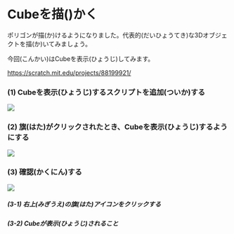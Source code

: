 # Cubeを描()かく

ポリゴンが描(か)けるようになりました。代表的(だいひょうてき)な3Dオブジェクトを描(か)いてみましょう。

今回(こんかい)はCubeを表示(ひょうじ)してみます。

https://scratch.mit.edu/projects/88199921/


### (1) Cubeを表示(ひょうじ)するスクリプトを追加(ついか)する

![](ys01.png)


### (2) 旗(はた)がクリックされたとき、Cubeを表示(ひょうじ)するようにする
![](ys02.png)



### (3) 確認(かくにん)する

![](yc01.png)

##### (3-1) 右上(みぎうえ)の旗(はた)アイコンをクリックする
##### (3-2) Cubeが表示(ひょうじ)されること





